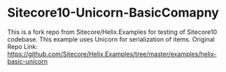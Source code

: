 # Sitecore10-Unicorn-BasicComapny
This is a fork repo from Sitecore/Helix.Examples for testing of Sitecore10 codebase. This example uses Unicorn for serialization of items. Original Repo Link: https://github.com/Sitecore/Helix.Examples/tree/master/examples/helix-basic-unicorn
